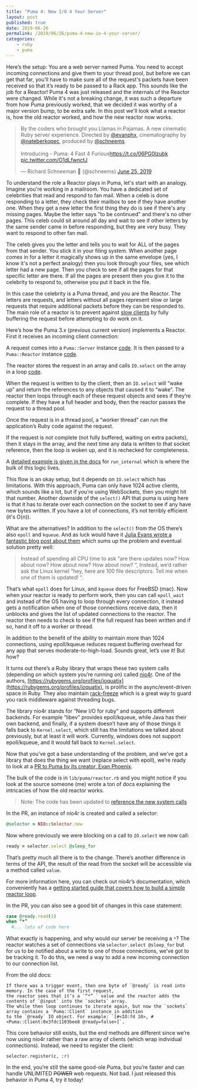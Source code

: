```yaml
---
title: "Puma 4: New I/O 4 Your Server"
layout: post
published: true
date: 2019-06-26
permalink: /2019/06/26/puma-4-new-io-4-your-server/
categories:
    - ruby
    - puma
---
```


Here’s the setup: You are a web server named Puma. You need to accept incoming connections and give them to your thread pool, but before we can get that far, you’ll have to make sure all of the request's packets have been received so that it’s ready to be passed to a Rack app. This sounds like the job for a Reactor! Puma 4 was just released and the internals of the Reactor were changed. While it's not a breaking change, it was such a departure from how Puma previously worked, that we decided it was worthy of a major version bump, to be extra safe. In this post we'll look what a reactor is, how the old reactor worked, and how the new reactor now works.

<blockquote class="twitter-tweet" data-lang="en"><p lang="en" dir="ltr">By the coders who brought you Llamas in Pajamas. A new cinematic Ruby server experience. Directed by <a href="https://twitter.com/evanphx?ref_src=twsrc%5Etfw">@evanphx</a>, cinematography by <a href="https://twitter.com/nateberkopec?ref_src=twsrc%5Etfw">@nateberkopec</a>, produced by <a href="https://twitter.com/schneems?ref_src=twsrc%5Etfw">@schneems</a>.<br><br>Introducing - Puma: 4 Fast 4 Furious<a href="https://t.co/06PG0lzubk">https://t.co/06PG0lzubk</a> <a href="https://t.co/O1dLfwnctJ">pic.twitter.com/O1dLfwnctJ</a></p>&mdash; Richard Schneeman 🤠 (@schneems) <a href="https://twitter.com/schneems/status/1143577608791220224?ref_src=twsrc%5Etfw">June 25, 2019</a></blockquote> <script async src="https://platform.twitter.com/widgets.js" charset="utf-8"></script>

To understand the role a Reactor plays in Puma, let's start with an analogy. Imagine you're working in a mailroom. You have a dedicated set of celebrities that read and respond to fan mail. When a celeb is done responding to a letter, they check their mailbox to see if they have another one. When they get a new letter the first thing they do is see if there's any missing pages. Maybe the letter says "to be continued" and there's no other pages. This celeb could sit around all day and wait to see if other letters by the same sender came in before responding, but they are very busy. They want to respond to other fan mail.

The celeb gives you the letter and tells you to wait for ALL of the pages from that sender. You stick it in your filing system. When another page comes in for a letter it magically shows up in the same envelope (yes, I know it's not a perfect analogy) then you look through your files, see which letter had a new page. Then you check to see if all the pages for that specific letter are there. If all the pages are present then you give it to the celebrity to respond to, otherwise you put it back in the file.

In this case the celebrity is a Puma thread, and you are the Reactor. The letters are requests, and letters without all pages represent slow or large requests that require additional packets before they can be responded to. The main role of a reactor is to prevent against [slow clients](https://en.wikipedia.org/wiki/Slowloris_(computer_security)) by fully buffering the request before attempting to do work on it.

Here’s how the Puma 3.x (previous current version) implements a Reactor. First it receives an incoming client connection:

A request comes into a `Puma::Server` instance [code](https://github.com/puma/puma/blob/c24c0c883496f581d9092bbe7f7431129eeb7190/lib/puma/server.rb#L336-L337). It is then passed to a `Puma::Reactor` instance [code](https://github.com/puma/puma/blob/88e51fb08e0735a98a519db46649f01bcc88d03c/lib/puma/reactor.rb#L314-L326).

The reactor stores the request in an array and calls `IO.select` on the array in a loop [code](https://github.com/puma/puma/blob/88e51fb08e0735a98a519db46649f01bcc88d03c/lib/puma/reactor.rb#L128-L148).

When the request is written to by the client, then an `IO.select` will “wake up” and return the references to any objects that caused it to “wake”. The reactor then loops through each of these request objects and sees if they’re complete. If they have a full header and body, then the reactor passes the request to a thread pool.

Once the request is in a thread pool, a “worker thread” can run the application’s Ruby code against the request.

If the request is not complete (not fully buffered, waiting on extra packets), then it stays in the array, and the next time any data is written to that socket reference, then the loop is woken up, and it is rechecked for completeness.

A [detailed example is given in the docs](https://github.com/puma/puma/blob/88e51fb08e0735a98a519db46649f01bcc88d03c/lib/puma/reactor.rb#L66-L122) for `run_internal` which is where the bulk of this logic lives.

This flow is an okay setup, but it depends on `IO.select` which has limitations. With this approach, Puma can only have 1024 active clients, which sounds like a lot, but if you’re using WebSockets, then you might hit that number. Another downside of the `select()` API that puma is using here is that it has to iterate over each connection on the socket to see if any have new bytes written. If you have a lot of connections, it’s not terribly efficient (it's O(n)).

What are the alternatives? In addition to the `select()` from the OS there’s also `epoll` and `kqueue`. And as luck would have it [Julia Evans wrote a fantastic blog post about them](https://jvns.ca/blog/2017/06/03/async-io-on-linux--select--poll--and-epoll/) which sums up the problem and eventual solution pretty well:

> Instead of spending all CPU time to ask “are there updates now? How about now? How about now? How about now? “, Instead, we’d rather ask the Linux kernel “hey, here are 100 file descriptors. Tell me when one of them is updated! “.

That’s what `epoll` does for Linux, and `kqueue` does for FreeBSD (mac). Now when your reactor is ready to perform work, then you can call `epoll_wait` and instead of the OS having to loop through every connection, it instead gets a notification when one of those connections receive data, then it unblocks and gives the list of updated connections to the reactor. The reactor then needs to check to see if the full request has been written and if so, hand it off to a worker or thread.

In addition to the benefit of the ability to maintain more than 1024 connections, using epoll/kqueue reduces request buffering overhead for any app that serves moderate-to-high-load. Sounds great, let’s use it! But how?

It turns out there’s a Ruby library that wraps these two system calls (depending on which system you’re running on) called [nio4r](https://github.com/socketry/nio4r). One of the authors, [https://rubygems.org/profiles/ioquatix](https://rubygems.org/profiles/ioquatix), is prolific in the async/event-driven space in Ruby. They also maintain [rack-freeze](https://github.com/ioquatix/rack-freeze) which is a great way to guard you rack middleware against threading bugs.

The library nio4r stands for “New I/O for ruby” and supports different backends. For example “libev” provides epoll/kqueue, while Java has their own backend, and finally, if a system doesn’t have any of those things it falls back to `Kernel.select`, which still has the limitations we talked about previously, but at least it will work. Currently, windows does not support epoll/kqueue, and it would fall back to `Kernel.select`.

Now that you’ve got a base understanding of the problem, and we’ve got a library that does the thing we want (replace select with epoll), we’re ready to look at a [PR to Puma by its creator, Evan Phoenix](https://github.com/puma/puma/pull/1728).

The bulk of the code is in `lib/puma/reactor.rb` and you might notice if you look at the source someone (me) wrote a ton of docs explaining the intricacies of how the old reactor works.

> Note: The code has been updated to [reference the new system calls](https://github.com/puma/puma/commit/c242e76f4d14dd7582ce27062c6b0d26ff4abaf5)

In the PR, an instance of nio4r is created and called a selector:

```ruby
@selector = NIO::Selector.new
```

Now where previously we were blocking on a call to `IO.select` we now call:

```ruby
ready = selector.select @sleep_for
```

That’s pretty much all there is to the change. There’s another difference in terms of the API, the result of the read from the socket will be accessible via a method called `value`.

For more information here, you can check out nio4r’s documentation, which conveniently has a [getting started guide that covers how to build a simple reactor loop](https://github.com/socketry/nio4r/wiki/Getting-Started).

In the PR, you can also see a good bit of changes in this case statement:

```ruby
case @ready.read(1)
when “*”
  #... lots of code here
```

What exactly is happening, and why would our server be receiving a `*`? The reactor watches a set of connections via `selector.select @sleep_for` but for us to be notified about a write to one of those connections, we’ve got to be tracking it. To do this, we need a way to add a new incoming connection to our connection list.

From the old docs:

    If there was a trigger event, then one byte of `@ready` is read into memory. In the case of the first request,
    the reactor sees that it’s a `“*” ` value and the reactor adds the contents of `@input` into the `sockets` array.
    The while then loop continues to iterate again, but now the `sockets` array contains a `Puma::Client` instance in addition
    to the `@ready` IO object. For example: `[#<IO:fd 10>, #<Puma::Client:0x3fdc1103bee8 @ready=false>]`.

This core behavior still exists, but the end methods are different since we’re now using nio4r rather than a raw array of clients (which wrap individual connections). Instead, we need to register the client:

```
selector.register(c, :r)
```

In the end, you’re still the same good-ole Puma, but you’re faster and can handle UNLIMITED ~~POWER~~ web requests. Not bad. I just released this behavior in Puma 4, try it today!

